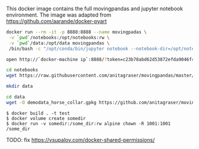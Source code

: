 This docker image contains the full movingpandas and jupyter notebook environment. The image was adapted from https://github.com/aarande/docker-pyart

```sh
docker run --rm -it -p 8888:8888 --name movingpadas \
 -v `pwd`/notebooks:/opt/notebooks:rw \
 -v `pwd`/data:/opt/data movingpandas \
 /bin/bash -c "/opt/conda/bin/jupyter notebook --notebook-dir=/opt/notebooks --ip='*' --port=8888 --no-browser"
```

```sh
open http://`docker-machine ip`:8888/?token=c23b78abd62d53872efda9046f4c09d53b172115ac2f6ecc
```

```sh
cd notebooks
wget https://raw.githubusercontent.com/anitagraser/movingpandas/master/tutorials/3_horse_collar.ipynb

mkdir data

cd data
wget -O demodata_horse_collar.gpkg https://github.com/anitagraser/movingpandas/blob/master/tutorials/data/demodata_horse_collar.gpkg?raw=true

```


```
$ docker build . -t test
$ docker volume create somedir
$ docker run -v somedir:/some_dir:rw alpine chown -R 1001:1001 /some_dir
```

TODO: fix https://vsupalov.com/docker-shared-permissions/